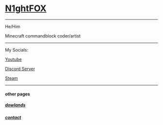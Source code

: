 # [N1ghtFOX](https://n1ght-f0x.github.io/N1ght/)


---


He/Him

Minecraft commandblock coder/artist


---

My Socials:

[Youtube](https://youtube.com/@_PNR_?si=1V8Yj38AlhJKLlVY)


[Discord Server](https://discord.com/invite/HhdkVjWrSc)


[Steam](https://steamcommunity.com/profiles/76561198036147172)




---


#### other pages
##### [dowlands](https://n1ght-f0x.github.io/N1ght/dowlands)
##### [contact](https://n1ght-f0x.github.io/N1ght/contact)
